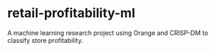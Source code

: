 # retail-profitability-ml
A machine learning research project using Orange and CRISP-DM to classify store profitability.
